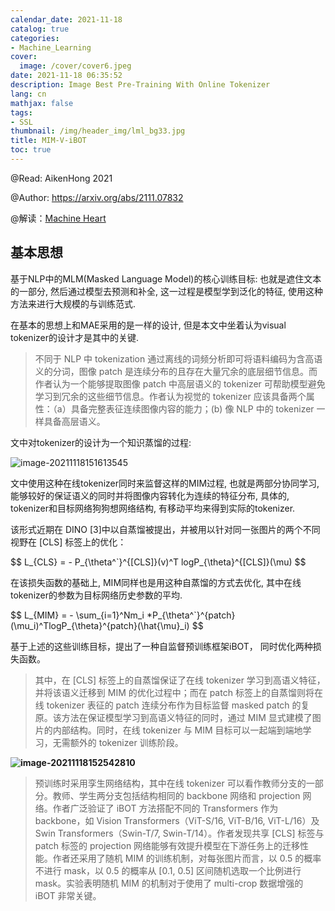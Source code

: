 ```yaml
---
calendar_date: 2021-11-18
catalog: true
categories:
- Machine_Learning
cover:
  image: /cover/cover6.jpeg
date: 2021-11-18 06:35:52
description: Image Best Pre-Training With Online Tokenizer
lang: cn
mathjax: false
tags:
- SSL
thumbnail: /img/header_img/lml_bg33.jpg
title: MIM-V-iBOT
toc: true
---
```


@Read: AikenHong 2021

@Author: https://arxiv.org/abs/2111.07832

@解读：[Machine Heart](https://mp.weixin.qq.com/s/x4yEfg9eqW6x3Ehxm1HkRA)

## 基本思想

基于NLP中的MLM(Masked Language Model)的核心训练目标: 也就是遮住文本的一部分, 然后通过模型去预测和补全, 这一过程是模型学到泛化的特征, 使用这种方法来进行大规模的与训练范式.

在基本的思想上和MAE采用的是一样的设计, 但是本文中坐着认为visual tokenizer的设计才是其中的关键.

>不同于 NLP 中 tokenization 通过离线的词频分析即可将语料编码为含高语义的分词，图像 patch 是连续分布的且存在大量冗余的底层细节信息。而作者认为一个能够提取图像 patch 中高层语义的 tokenizer 可帮助模型避免学习到冗余的这些细节信息。作者认为视觉的 tokenizer 应该具备两个属性：（a）具备完整表征连续图像内容的能力；(b) 像 NLP 中的 tokenizer 一样具备高层语义。

文中对tokenizer的设计为一个知识蒸馏的过程:

![image-20211118151613545](https://picture-bed-001-1310572365.cos.ap-guangzhou.myqcloud.com/imgs/3070imgs/20211118151616.png)

文中使用这种在线tokenizer同时来监督这样的MIM过程, 也就是两部分协同学习, 能够较好的保证语义的同时并将图像内容转化为连续的特征分布, 具体的, tokenizer和目标网络狗狗想网络结构, 有移动平均来得到实际的tokenizer.

该形式近期在 DINO [3]中以自蒸馏被提出，并被用以针对同一张图片的两个不同视野在 [CLS] 标签上的优化：
 
<div>
$$ 
L_{CLS} = - P_{\theta^`}^{[CLS]}(v)^T logP_{\theta}^{[CLS]}(\mu)
 $$
</div>
 
在该损失函数的基础上, MIM同样也是用这种自蒸馏的方式去优化, 其中在线tokenizer的参数为目标网络历史参数的平均.
 
<div>
$$ 
L_{MIM} = - \sum_{i=1}^Nm_i *P_{\theta^`}^{patch}(\mu_i)^TlogP_{\theta}^{patch}(\hat{\mu}_i)
 $$
</div>
 
基于上述的这些训练目标，提出了一种自监督预训练框架iBOT， 同时优化两种损失函数。



> 其中，在 [CLS] 标签上的自蒸馏保证了在线 tokenizer 学习到高语义特征，并将该语义迁移到 MIM 的优化过程中；而在 patch 标签上的自蒸馏则将在线 tokenizer 表征的 patch 连续分布作为目标监督 masked patch 的复原。该方法在保证模型学习到高语义特征的同时，通过 MIM 显式建模了图片的内部结构。同时，在线 tokenizer 与 MIM 目标可以一起端到端地学习，无需额外的 tokenizer 训练阶段。



**![image-20211118152542810](https://picture-bed-001-1310572365.cos.ap-guangzhou.myqcloud.com/imgs/3070imgs/20211118152543.png)**

>预训练时采用孪生网络结构，其中在线 tokenizer 可以看作教师分支的一部分。教师、学生两分支包括结构相同的 backbone 网络和 projection 网络。作者广泛验证了 iBOT 方法搭配不同的 Transformers 作为 backbone，如 Vision Transformers（ViT-S/16, ViT-B/16, ViT-L/16）及 Swin Transformers（Swin-T/7, Swin-T/14）。作者发现共享 [CLS] 标签与 patch 标签的 projection 网络能够有效提升模型在下游任务上的迁移性能。作者还采用了随机 MIM 的训练机制，对每张图片而言，以 0.5 的概率不进行 mask，以 0.5 的概率从 [0.1, 0.5] 区间随机选取一个比例进行 mask。实验表明随机 MIM 的机制对于使用了 multi-crop 数据增强的 iBOT 非常关键。